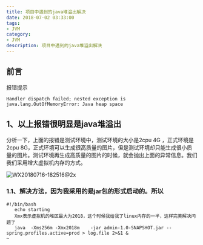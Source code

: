 ```yaml
---
title: 项目中遇到的java堆溢出解决
date: 2018-07-02 03:33:00
tags: 
- JVM
category: 
- JVM
description: 项目中遇到的java堆溢出解决
---
```

<!-- image url 
https://raw.githubusercontent.com/HealerJean/HealerJean.github.io/master/blogImages
　　首行缩进
<font color="red">  </font>
-->

## 前言


报错提示

```
Handler dispatch failed; nested exception is java.lang.OutOfMemoryError: Java heap space

```

## 1、以上报错很明显是java堆溢出

分析一下，上面的报错是测试环境中，测试环境的大小是2cpu 4G ，正式环境是2cpu 8G，正式环境可以生成很高质量的图片，但是测试环境却只能生成很小质量的图片。测试环境再生成高质量的图片的时候，就会抛出上面的异常信息。我们我们采用增大虚拟机内存的方式。

![WX20180716-182516@2x](markdownImage/WX20180716-182516@2x.png)


### 1.1、解决方法，因为我采用的是jar包的形式启动的。所以


```
#!/bin/bash
   echo starting
   Xmx表示虚拟机的堆区最大为2018，这个时候我给我了linux内存的一半，这样完美解决问题了
   java  -Xms256m -Xmx2018m    -jar admin-1.0-SNAPSHOT.jar --spring.profiles.active=prod > log.file 2>&1 &
~   
```


